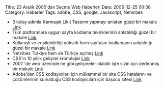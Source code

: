 Title: 23 Aralık 2006&#039;dan Seçme Web Haberleri
Date: 2006-12-25 00:38
Category: Haberler
Tags: adobe, CSS, google, Javascript, Netwibes

-   3 kolay adımla Karmaşık Likit Tasarım yapmayı anlatan güzel bir
    makale [Link][]
-   Tüm platformlara uygun sayfa kodlama tekniklerinin anlatıldığı güzel
    bir makale [Link][1]
-   Kullanışlı ve erişilebilirliği yüksek form sayfaları kodlamanın
    anlatıldığı güzel bir makale [Link][2]
-   Netvibes Türkiye hem de Türkçe açılmış [Link][3]
-   CSS'in 10 yıllık gelişimi kronolojisi [Link][4]
-   2007 'de web üzerinde ne gibi gelişmeler olabilir işte sizin için
    derlenmiş bir makale [Link][5]
-   Adobe'dan CSS kodlayıcıları için mükemmel bir site CSS hatalarını ve
    çözümlerinin sunulduğu CSS kodlayıcıları için başucu sitesi
    [Link][6]

</p>

  [Link]: http://24ways.org/2006/intricate-fluid-layouts
  [1]: http://www.alistapart.com/articles/switchymclayout
  [2]: http://www.alistapart.com/articles/makingcompactformsmoreaccessible
  [3]: http://www.netvibes.com/
  [4]: http://www.w3.org/Style/CSS10/
  [5]: http://www.readwriteweb.com/archives/2007_web_predictions.php
  [6]: http://www.adobe.com/cfusion/communityengine/index.cfm?event=homepage&productId=1
